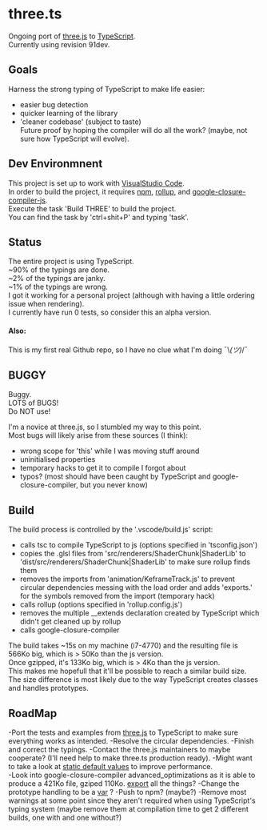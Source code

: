 # three.ts
Ongoing port of [three.js](https://github.com/mrdoob/three.js) to [TypeScript](https://www.typescriptlang.org).  
Currently using revision 91dev.  


## Goals
Harness the strong typing of TypeScript to make life easier:
- easier bug detection
- quicker learning of the library
- 'cleaner codebase' (subject to taste)  
Future proof by hoping the compiler will do all the work? (maybe, not sure how TypeScript will evolve).


## Dev Environmnent
This project is set up to work with [VisualStudio Code](https://code.visualstudio.com).  
In order to build the project, it requires [npm](https://www.npmjs.com), [rollup](https://www.npmjs.com/package/rollup), and [google-closure-compiler-js](https://www.npmjs.com/package/google-closure-compiler-js).  
Execute the task 'Build THREE' to build the project.  
You can find the task by 'ctrl+shit+P' and typing 'task'.  


## Status
The entire project is using TypeScript.  
~90% of the typings are done.  
~2% of the typings are janky.  
~1% of the typings are wrong.  
I got it working for a personal project (although with having a little ordering issue when rendering).  
I currently have run 0 tests, so consider this an alpha version.  
#### Also:
This is my first real Github repo, so I have no clue what I'm doing ¯\\_(ツ)_/¯


## BUGGY
Buggy.  
LOTS of BUGS!  
Do NOT use!  
  
I'm a novice at three.js, so I stumbled my way to this point.  
Most bugs will likely arise from these sources (I think):  
- wrong scope for 'this' while I was moving stuff around
- uninitialised properties
- temporary hacks to get it to compile I forgot about
- typos? (most should have been caught by TypeScript and google-closure-compiler, but you never know)


## Build
The build process is controlled by the '.vscode/build.js' script:  
- calls tsc to compile TypeScript to js (options specified in 'tsconfig.json')
- copies the .glsl files from 'src/renderers/ShaderChunk|ShaderLib' to 'dist/src/renderers/ShaderChunk|ShaderLib' to make sure rollup finds them
- removes the imports from 'animation/KeframeTrack.js' to prevent circular dependencies messing with the load order and adds 'exports.' for the symbols removed from the import (temporary hack)
- calls rollup (options specified in 'rollup.config.js')
- removes the multiple __extends declaration created by TypeScript which didn't get cleaned up by rollup
- calls google-closure-compiler  
  
The build takes ~15s on my machine (i7-4770) and the resulting file is 566Ko big, which is > 50Ko than the js version.  
Once gzipped, it's 133Ko big, which is > 4Ko than the js version.  
This makes me hopefull that it'll be possible to reach a similar build size.  
The size difference is most likely due to the way TypeScript creates classes and handles prototypes.  


## RoadMap
-Port the tests and examples from [three.js](https://github.com/mrdoob/three.js/) to TypeScript to make sure everything works as intended.
-Resolve the circular dependencies.
-Finish and correct the typings.
-Contact the three.js maintainers to maybe cooperate? (I'll need help to make three.ts production ready).
-Might want to take a look at [static default values](http://bet365techblog.com/default-values-typescript) to improve performance.  
-Look into google-closure-compiler advanced_optimizations as it is able to produce a 421Ko file, gziped 110Ko. [export](https://developers.google.com/closure/compiler/docs/api-tutorial3#export) all the things?
-Change the prototype handling to be a [var](https://github.com/Microsoft/TypeScript/issues/9638) ?
-Push to npm? (maybe?)
-Remove most warnings at some point since they aren't required when using TypeScript's typing system (maybe remove them at compilation time to get 2 different builds, one with and one without?)